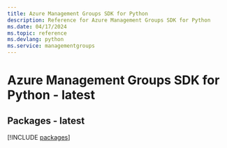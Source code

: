 ```yaml
---
title: Azure Management Groups SDK for Python
description: Reference for Azure Management Groups SDK for Python
ms.date: 04/17/2024
ms.topic: reference
ms.devlang: python
ms.service: managementgroups
---
```

# Azure Management Groups SDK for Python - latest
## Packages - latest
[!INCLUDE [packages](management-groups-index.md)]